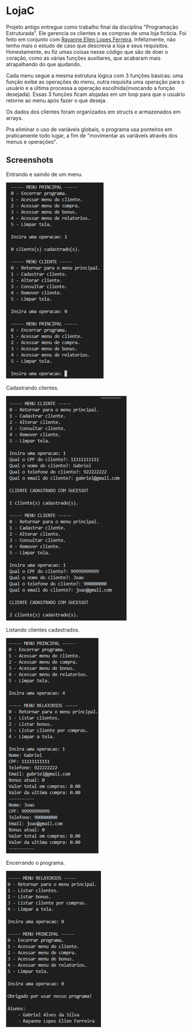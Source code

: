 # LojaC

Projeto antigo entregue como trabalho final da disciplina "Programação Estruturada". Ele gerencia os clientes e as compras de uma loja fictícia. Foi feito em conjunto com [Rayanne Ellen Lopes Ferreira](https://github.com/RayanneLps). Infelizmente, não tenho mais o estudo de caso que descrevia a loja e seus requisitos. Honestamente, eu fiz umas coisas nesse código que são de doer o coração, como as várias funções auxiliares, que acabaram mais atrapalhando do que ajudando. 

Cada menu segue a mesma estrutura lógica com 3 funções básicas: uma função exibe as operações do menu, outra requisita uma operação para o usuário e a última processa a operação escolhida(invocando a função desejada). Essas 3 funções ficam alojadas em um loop para que o usuário retorne ao menu após fazer o que deseja. 

Os dados dos clientes foram organizados em structs e armazenados em arrays.

Pra eliminar o uso de variáveis globais, o programa usa ponteiros em praticamente todo lugar, a fim de "movimentar as variáveis através dos menus e operações".

## Screenshots

Entrando e saindo de um menu.

![screenshot 1](img/screenshot1.png)

Cadastrando clientes.

![screenshot 2](img/screenshot2.png)

Listando clientes cadastrados.

![screenshot 3](img/screenshot3.png)

Encerrando o programa.

![screenshot 4](img/screenshot4.png)